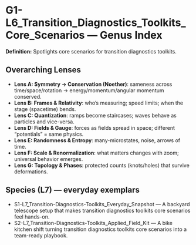 # G1-L6_Transition_Diagnostics_Toolkits_Core_Scenarios — Genus Index
**Definition:** Spotlights core scenarios for transition diagnostics toolkits.

## Overarching Lenses

- **Lens A: Symmetry -> Conservation (Noether)**: sameness across time/space/rotation → energy/momentum/angular momentum conserved.
- **Lens B: Frames & Relativity**: who’s measuring; speed limits; when the stage (spacetime) bends.
- **Lens C: Quantization**: ramps become staircases; waves behave as particles and vice-versa.
- **Lens D: Fields & Gauge**: forces as fields spread in space; different “potentials” = same physics.
- **Lens E: Randomness & Entropy**: many-microstates, noise, arrows of time.
- **Lens F: Scale & Renormalization**: what matters changes with zoom; universal behavior emerges.
- **Lens G: Topology & Phases**: protected counts (knots/holes) that survive deformations.

## Species (L7) — everyday exemplars
- S1-L7_Transition-Diagnostics-Toolkits_Everyday_Snapshot — A backyard telescope setup that makes transition diagnostics toolkits core scenarios feel hands-on.
- S2-L7_Transition-Diagnostics-Toolkits_Applied_Field_Kit — A bike kitchen shift turning transition diagnostics toolkits core scenarios into a team-ready playbook.
